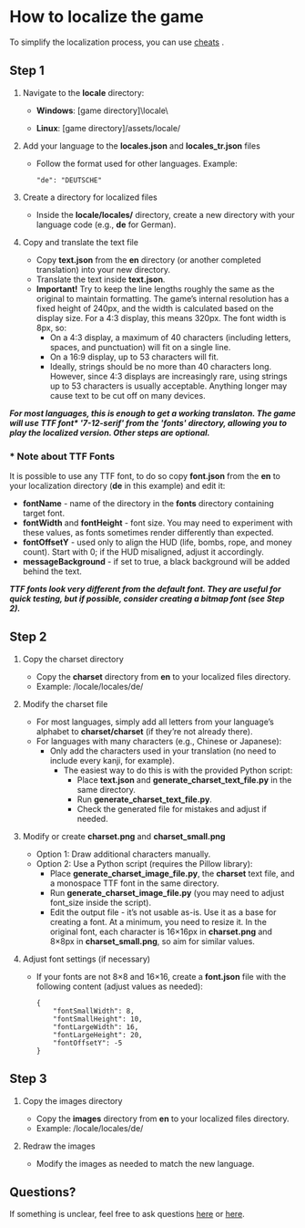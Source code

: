 # How to localize the game

To simplify the localization process, you can use [cheats](README_CHEATS.md) .

## Step 1

1. Navigate to the **locale** directory:

    * **Windows**: [game directory]\locale\
  
    * **Linux**: [game directory]/assets/locale/

2. Add your language to the **locales.json** and **locales_tr.json** files
    * Follow the format used for other languages. Example:

          "de": "DEUTSCHE"

3. Create a directory for localized files

    * Inside the **locale/locales/** directory, create a new directory with your language code (e.g., **de** for German).

4. Copy and translate the text file

    * Copy **text.json** from the **en** directory (or another completed translation) into your new directory.
    * Translate the text inside **text.json**.
    * **Important!** Try to keep the line lengths roughly the same as the original to maintain formatting. The game’s internal resolution has a fixed height of 240px, and the width is calculated based on the display size. For a 4:3 display, this means 320px. The font width is 8px, so:
        * On a 4:3 display, a maximum of 40 characters (including letters, spaces, and punctuation) will fit on a single line.
        * On a 16:9 display, up to 53 characters will fit.
        * Ideally, strings should be no more than 40 characters long.
However, since 4:3 displays are increasingly rare, using strings up to 53 characters is usually acceptable. Anything longer may cause text to be cut off on many devices.

_**For most languages, this is enough to get a working translaton. The game will use TTF font\* '7-12-serif' from the 'fonts' directory, allowing you to play the localized version. Other steps are optional.**_

### * Note about TTF Fonts

It is possible to use any TTF font, to do so copy **font.json** from the **en** to your localization directory (**de** in this example) and edit it:
* **fontName** - name of the directory in the **fonts** directory containing target font.
* **fontWidth** and **fontHeight** - font size. You may need to experiment with these values, as fonts sometimes render differently than expected.
* **fontOffsetY** - used only to align the HUD (life, bombs, rope, and money count). Start with 0; if the HUD misaligned, adjust it accordingly.
* **messageBackground** - if set to true, a black background will be added behind the text.

_**TTF fonts look very different from the default font. They are useful for quick testing, but if possible, consider creating a bitmap font (see Step 2).**_

## Step 2

1. Copy the charset directory
    * Copy the **charset** directory from **en** to your localized files directory.
    * Example: /locale/locales/de/
  
2. Modify the charset file
    * For most languages, simply add all letters from your language’s alphabet to **charset/charset** (if they’re not already there).
    * For languages with many characters (e.g., Chinese or Japanese):
      * Only add the characters used in your translation (no need to include every kanji, for example).
        * The easiest way to do this is with the provided Python script:
          * Place **text.json** and **generate_charset_text_file.py** in the same directory.
          * Run **generate_charset_text_file.py**.
          * Check the generated file for mistakes and adjust if needed.

3. Modify or create **charset.png** and **charset_small.png**
    * Option 1: Draw additional characters manually.
    * Option 2: Use a Python script (requires the Pillow library):
      * Place **generate_charset_image_file.py**, the **charset** text file, and a monospace TTF font in the same directory.
      * Run **generate_charset_image_file.py** (you may need to adjust font_size inside the script).
      * Edit the output file - it’s not usable as-is. Use it as a base for creating a font. At a minimum, you need to resize it. In the original font, each character is 16×16px in **charset.png** and 8×8px in **charset_small.png**, so aim for similar values.

4. Adjust font settings (if necessary)
    * If your fonts are not 8×8 and 16×16, create a **font.json** file with the following content (adjust values as needed):

          {
              "fontSmallWidth": 8,
              "fontSmallHeight": 10,
              "fontLargeWidth": 16,
              "fontLargeHeight": 20,
              "fontOffsetY": -5
          }

## Step 3

1. Copy the images directory
    * Copy the **images** directory from **en** to your localized files directory.
    * Example: /locale/locales/de/

2. Redraw the images
    * Modify the images as needed to match the new language.

## Questions?

If something is unclear, feel free to ask questions [here](https://github.com/yancharkin/SpelunkyClassicHD/discussions/12) or [here](https://itch.io/t/5021511/translation-how-to-localize-the-game).
